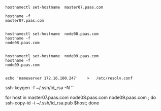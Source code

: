 ```
hostnamectl set-hostname  master07.paas.com

hostname -f
master07.paas.com


hostnamectl set-hostname  node08.paas.com
hostname -f
node08.paas.com


hostnamectl set-hostname  node09.paas.com
hostname -f
node09.paas.com


```

```
echo 'nameserver 172.16.100.247'    >   /etc/resolv.conf

```

ssh-keygen -f ~/.ssh/id_rsa -N ''

for host in master07.paas.com node08.paas.com node09.paas.com ; do ssh-copy-id -i ~/.ssh/id_rsa.pub $host; done

